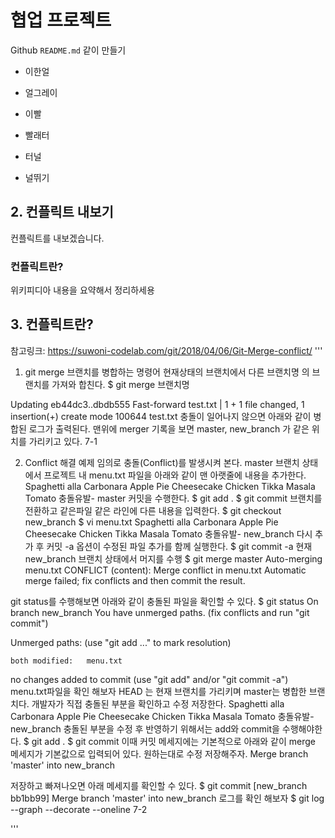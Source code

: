 # 협업 프로젝트
Github `README.md` 같이 만들기

- 이한얼

- 얼그레이

- 이빨

- 빨래터

- 터널

- 널뛰기

## 2. 컨플릭트 내보기
컨플릭트를 내보겠습니다.


### 컨플릭트란?
위키피디아 내용을 요약해서 정리하세용
## 3. 컨플릭트란?

참고링크: https://suwoni-codelab.com/git/2018/04/06/Git-Merge-conflict/
'''
1. git merge
브랜치를 병합하는 명령어
현재상태의 브랜치에서 다른 브랜치명 의 브랜치를 가져와 합친다.
$ git merge 브랜치명

Updating eb44dc3..dbdb555
Fast-forward
 test.txt | 1 +
 1 file changed, 1 insertion(+)
 create mode 100644 test.txt
충돌이 일어나지 않으면 아래와 같이 병합된 로그가 출력된다.
맨위에 merger 기록을 보면 master, new_branch 가 같은 위치를 가리키고 있다.
7-1

2. Conflict 해결 예제
임의로 충돌(Conflict)를 발생시켜 본다.
master 브랜치 상태에서 프로젝트 내 menu.txt 파일을 아래와 같이 맨 아랫줄에 내용을 추가한다.
Spaghetti alla Carbonara
Apple Pie
Cheesecake
Chicken Tikka Masala
Tomato
충돌유발- master
커밋을 수행한다.
$ git add . 
$ git commit
브랜치를 전환하고 같은파일 같은 라인에 다른 내용을 입력한다.
$ git checkout new_branch
$ vi menu.txt 
Spaghetti alla Carbonara
Apple Pie
Cheesecake
Chicken Tikka Masala
Tomato
충돌유발- new_branch
다시 추가 후 커밋 -a 옵션이 수정된 파일 추가를 함께 실행한다.
$ git commit -a
현재 new_branch 브랜치 상태에서 머지를 수행
$ git merge master
Auto-merging menu.txt
CONFLICT (content): Merge conflict in menu.txt
Automatic merge failed; fix conflicts and then commit the result.


git status를 수행해보면 아래와 같이 충돌된 파일을 확인할 수 있다.
$ git status
On branch new_branch
You have unmerged paths.
  (fix conflicts and run "git commit")

Unmerged paths:
  (use "git add <file>..." to mark resolution)

	both modified:   menu.txt

no changes added to commit (use "git add" and/or "git commit -a")
menu.txt파일을 확인 해보자
HEAD 는 현재 브랜치를 가리키며 master는 병합한 브랜치다.
개발자가 직접 충돌된 부분을 확인하고 수정 저장한다.
Spaghetti alla Carbonara
Apple Pie
Cheesecake
Chicken Tikka Masala
Tomato
충돌유발- new_branch
충돌된 부분을 수정 후 반영하기 위해서는 add와 commit을 수행해야한다.
$ git add . 
$ git commit
이때 커밋 메세지에는 기본적으로 아래와 같이 merge 메세지가 기본값으로 입력되어 있다.
원하는대로 수정 저장해주자.
Merge branch 'master' into new_branch

저장하고 빠져나오면 아래 메세지를 확인할 수 있다.
$ git commit 
[new_branch bb1bb99] Merge branch 'master' into new_branch
로그를 확인 해보자
$ git log --graph --decorate --oneline
7-2

'''